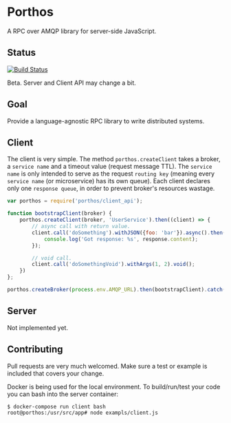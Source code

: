 # Porthos

A RPC over AMQP library for server-side JavaScript.

## Status

[![Build Status](https://travis-ci.org/porthos-rpc/porthos-js.svg?branch=master)](https://travis-ci.org/porthos-rpc/porthos-js)

Beta. Server and Client API may change a bit.

## Goal

Provide a language-agnostic RPC library to write distributed systems.

## Client

The client is very simple. The method `porthos.createClient` takes a broker, a `service name` and a timeout value (request message TTL). The `service name` is only intended to serve as the request `routing key` (meaning every `service name` (or microservice) has its own queue). Each client declares only one `response queue`, in order to prevent broker's resources wastage.


```javascript
var porthos = require('porthos/client_api');

function bootstrapClient(broker) {
    porthos.createClient(broker, 'UserService').then((client) => {
        // async call with return value.
        client.call('doSomething').withJSON({foo: 'bar'}).async().then((response) => {
            console.log('Got response: %s', response.content);
        });

        // void call.
        client.call('doSomethingVoid').withArgs(1, 2).void();
    })
};

porthos.createBroker(process.env.AMQP_URL).then(bootstrapClient).catch(console.warn);
```

## Server

Not implemented yet.

## Contributing

Pull requests are very much welcomed. Make sure a test or example is included that covers your change.

Docker is being used for the local environment. To build/run/test your code you can bash into the server container:

```sh
$ docker-compose run client bash
root@porthos:/usr/src/app# node exampls/client.js
```
